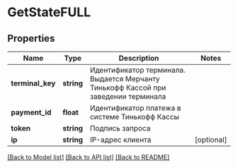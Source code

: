 # GetStateFULL

## Properties
Name | Type | Description | Notes
------------ | ------------- | ------------- | -------------
**terminal_key** | **string** | Идентификатор терминала.  Выдается Мерчанту Тинькофф Кассой при заведении терминала | 
**payment_id** | **float** | Идентификатор платежа в системе Тинькофф Кассы | 
**token** | **string** | Подпись запроса | 
**ip** | **string** | IP-адрес клиента | [optional] 

[[Back to Model list]](../README.md#documentation-for-models) [[Back to API list]](../README.md#documentation-for-api-endpoints) [[Back to README]](../README.md)


